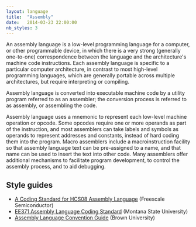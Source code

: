 ```yaml
---
layout: language
title:  "Assembly"
date:   2014-03-23 22:00:00
nb_styles: 3
---
```


An assembly language is a low-level programming language for a computer, or other programmable device, in which there is a very strong (generally one-to-one) correspondence between the language and the architecture's machine code instructions. Each assembly language is specific to a particular computer architecture, in contrast to most high-level programming languages, which are generally portable across multiple architectures, but require interpreting or compiling.

Assembly language is converted into executable machine code by a utility program referred to as an assembler; the conversion process is referred to as assembly, or assembling the code.

Assembly language uses a mnemonic to represent each low-level machine operation or opcode. Some opcodes require one or more operands as part of the instruction, and most assemblers can take labels and symbols as operands to represent addresses and constants, instead of hard coding them into the program. Macro assemblers include a macroinstruction facility so that assembly language text can be pre-assigned to a name, and that name can be used to insert the text into other code. Many assemblers offer additional mechanisms to facilitate program development, to control the assembly process, and to aid debugging.

## Style guides

- [A Coding Standard for HCS08 Assembly Language](http://cache.freescale.com/files/microcontrollers/doc/app_note/AN2111.pdf) (Freescale Semiconductor)
- [EE371 Assembly Language Coding Standard](http://www.coe.montana.edu/ee/courses/ee/ee371/pdffiles/asm_coding_standard.pdf) (Montana State University)
- [Assembly Language Convention Guide](http://cs.brown.edu/courses/csci0310/content/docs/asmguide.pdf) (Brown University)